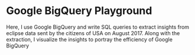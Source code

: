 # Google BigQuery Playground

Here, I use Google BigQuery and write SQL queries to extract insights from eclipse data sent by the citizens of USA on August 2017. Along with the extraction, I visualize the insights to portray the efficiency of Google BigQuery
